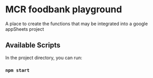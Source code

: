 # MCR foodbank playground

A place to create the functions that may be integrated into a google appSheets project

## Available Scripts

In the project directory, you can run:

### `npm start`

